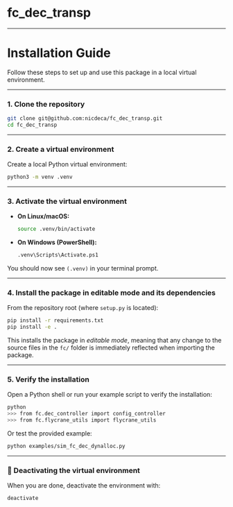 # fc_dec_transp


---

# Installation Guide

Follow these steps to set up and use this package in a local virtual environment.

---

### 1. Clone the repository

```bash
git clone git@github.com:nicdeca/fc_dec_transp.git
cd fc_dec_transp
```

---

### 2. Create a virtual environment

Create a local Python virtual environment:

```bash
python3 -m venv .venv
```

---

### 3. Activate the virtual environment

* **On Linux/macOS:**

  ```bash
  source .venv/bin/activate
  ```

* **On Windows (PowerShell):**

  ```bash
  .venv\Scripts\Activate.ps1
  ```

You should now see `(.venv)` in your terminal prompt.

---

### 4. Install the package in editable mode and its dependencies

From the repository root (where `setup.py` is located):

```bash
pip install -r requirements.txt
pip install -e .
```

This installs the package in *editable mode*, meaning that any change to the source files in the `fc/` folder is immediately reflected when importing the package.

---

### 5. Verify the installation

Open a Python shell or run your example script to verify the installation:

```bash
python
>>> from fc.dec_controller import config_controller
>>> from fc.flycrane_utils import flycrane_utils
```

Or test the provided example:

```bash
python examples/sim_fc_dec_dynalloc.py
```

---

### 🧹 Deactivating the virtual environment

When you are done, deactivate the environment with:

```bash
deactivate
```
